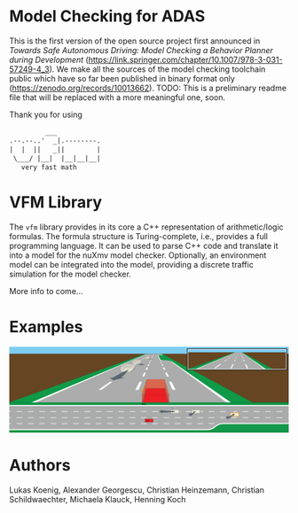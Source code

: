 # Model Checking for ADAS
This is the first version of the open source project first announced in *Towards Safe Autonomous Driving: Model Checking a Behavior Planner during Development* (https://link.springer.com/chapter/10.1007/978-3-031-57249-4_3). 
We make all the sources of the model checking toolchain public which have so far been published in binary format only (https://zenodo.org/records/10013662).
TODO: This is a preliminary readme file that will be replaced with a more meaningful one, soon.

Thank you for using
~~~
         ___           
.--.--..'  _|.--------.
|  |  ||   _||        |
 \___/ |__|  |__|__|__|
   very fast math
~~~

# VFM Library
The `vfm` library provides in its core a C++ representation of arithmetic/logic formulas. 
The formula structure is Turing-complete, i.e., provides a full programming language.
It can be used to parse C++ code and translate it into a model for the nuXmv model checker.
Optionally, an environment model can be integrated into the model, providing a discrete traffic simulation for the model checker.

More info to come...
# Examples
![Image from a counterexample sequence generated through model checking](examples/cex.png?raw=true "Image from a counterexample sequence generated through model checking")

# Authors
Lukas Koenig,
Alexander Georgescu,
Christian Heinzemann,
Christian Schildwaechter,
Michaela Klauck,
Henning Koch